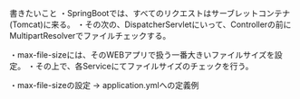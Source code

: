 
書きたいこと
・SpringBootでは、すべてのリクエストはサーブレットコンテナ(Tomcat)に来る。
・その次の、DispatcherServletにいって、Controllerの前にMultipartResolverでファイルチェックする。

・max-file-sizeには、そのWEBアプリで扱う一番大きいファイルサイズを設定。
・その上で、各Serviceにてファイルサイズのチェックを行う。

・max-file-sizeの設定 -> application.ymlへの定義例
